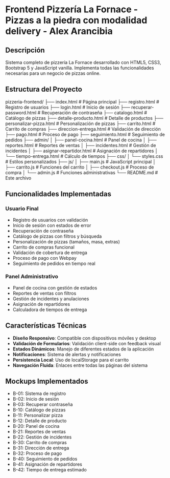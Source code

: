 # Frontend Pizzería La Fornace - Pizzas a la piedra con modalidad delivery - Alex Arancibia

## Descripción
Sistema completo de pizzería La Fornace desarrollado con HTML5, CSS3, Bootstrap 5 y JavaScript vanilla. Implementa todas las funcionalidades necesarias para un negocio de pizzas online.

## Estructura del Proyecto

pizzeria-frontend/
├── index.html                   # Página principal
├── registro.html                # Registro de usuarios
├── login.html                   # Inicio de sesión
├── recuperar-password.html      # Recuperación de contraseña
├── catalogo.html                # Catálogo de pizzas
├── detalle-producto.html        # Detalle de productos
├── personalizar-pizza.html      # Personalización de pizzas
├── carrito.html                 # Carrito de compras
├── direccion-entrega.html       # Validación de dirección
├── pago.html                    # Proceso de pago
├── seguimiento.html             # Seguimiento de pedidos
├── admin/
│   ├── panel-cocina.html        # Panel de cocina
│   ├── reportes.html            # Reportes de ventas
│   ├── incidentes.html          # Gestión de incidentes
│   ├── asignar-repartidor.html  # Asignación de repartidores
│   └── tiempo-entrega.html      # Cálculo de tiempos
├── css/
│   └── styles.css               # Estilos personalizados
├── js/
│   ├── main.js                  # JavaScript principal
│   ├── carrito.js               # Funciones del carrito
│   ├── checkout.js              # Proceso de compra
│   └── admin.js                 # Funciones administrativas
└── README.md                    # Este archivo

## Funcionalidades Implementadas

### Usuario Final
-  Registro de usuarios con validación
-  Inicio de sesión con estados de error
-  Recuperación de contraseña
-  Catálogo de pizzas con filtros y búsqueda
-  Personalización de pizzas (tamaños, masa, extras)
-  Carrito de compras funcional
-  Validación de cobertura de entrega
-  Proceso de pago con Webpay
-  Seguimiento de pedidos en tiempo real

### Panel Administrativo
-  Panel de cocina con gestión de estados
-  Reportes de ventas con filtros
-  Gestión de incidentes y anulaciones
-  Asignación de repartidores
-  Calculadora de tiempos de entrega


## Características Técnicas

- **Diseño Responsivo**: Compatible con dispositivos móviles y desktop
- **Validación de Formularios**: Validación client-side con feedback visual
- **Estados Dinámicos**: Manejo de diferentes estados de la aplicación
- **Notificaciones**: Sistema de alertas y notificaciones
- **Persistencia Local**: Uso de localStorage para el carrito
- **Navegación Fluida**: Enlaces entre todas las páginas del sistema

## Mockups Implementados

- B-01: Sistema de registro
- B-02: Inicio de sesión
- B-03: Recuperar contraseña
- B-10: Catálogo de pizzas
- B-11: Personalizar pizza
- B-12: Detalle de producto
- B-20: Panel de cocina
- B-21: Reportes de ventas
- B-22: Gestión de incidentes
- B-30: Carrito de compras
- B-31: Dirección de entrega
- B-32: Proceso de pago
- B-40: Seguimiento de pedidos
- B-41: Asignación de repartidores
- B-42: Tiempo de entrega estimado